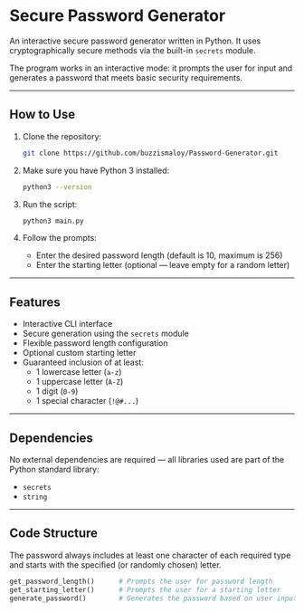 # Secure Password Generator

An interactive secure password generator written in Python. It uses cryptographically secure methods via the built-in `secrets` module.

The program works in an interactive mode: it prompts the user for input and generates a password that meets basic security requirements.

---

## How to Use

1. Clone the repository:
    ```bash
    git clone https://github.com/buzzismaloy/Password-Generator.git
    ```

2. Make sure you have Python 3 installed:
    ```bash
    python3 --version
    ```

3. Run the script:
    ```bash
    python3 main.py
    ```

4. Follow the prompts:
    - Enter the desired password length (default is 10, maximum is 256)
    - Enter the starting letter (optional — leave empty for a random letter)

---

## Features

- Interactive CLI interface
- Secure generation using the `secrets` module
- Flexible password length configuration
- Optional custom starting letter
- Guaranteed inclusion of at least:
  - 1 lowercase letter (`a-z`)
  - 1 uppercase letter (`A-Z`)
  - 1 digit (`0-9`)
  - 1 special character (`!@#...`)

---

## Dependencies

No external dependencies are required — all libraries used are part of the Python standard library:

* `secrets`
* `string`

---

## Code Structure

The password always includes at least one character of each required type and starts with the specified (or randomly chosen) letter.

```python
get_password_length()      # Prompts the user for password length
get_starting_letter()      # Prompts the user for a starting letter
generate_password()        # Generates the password based on user input
```
